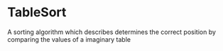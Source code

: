 # TableSort
A sorting algorithm which describes determines the correct position by comparing the values of a imaginary table

